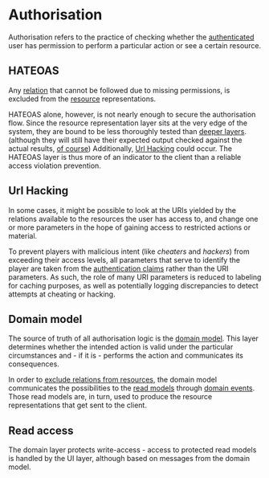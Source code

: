 # Authorisation
Authorisation refers to the practice of checking whether the [authenticated](Authentication.md) 
user has permission to perform a particular action or see a certain resource.

## HATEOAS
Any [relation](../relation) that cannot be followed due to missing permissions, is 
excluded from the [resource](../resource) representations.

HATEOAS alone, however, is not nearly enough to secure the authorisation flow.
Since the resource representation layer sits at the very edge of the system, 
they are bound to be less thoroughly tested than [deeper layers](../../notes/DDD.md). 
(although they will still have their expected output checked against the actual 
results, [of course](../../notes/TDD.md)) Additionally, [Url Hacking](#url-hacking) 
could occur. The HATEOAS layer is thus more of an indicator to the client than 
a reliable access violation prevention.

## Url Hacking
In some cases, it might be possible to look at the URIs yielded by the relations 
available to the resources the user has access to, and change one or more 
parameters in the hope of gaining access to restricted actions or material.

To prevent players with malicious intent (like *cheaters* and *hackers*) from 
exceeding their access levels, all parameters that serve to identify the player 
are taken from the [authentication claims](Authentication.md#claims) rather than 
the URI parameters. As such, the role of many URI parameters is reduced to 
labeling for caching purposes, as well as potentially logging discrepancies to 
detect attempts at cheating or hacking.

## Domain model
The source of truth of all authorisation logic is the [domain model](../../notes/DDD.md). 
This layer determines whether the intended action is valid under the particular 
circumstances and - if it is - performs the action and communicates its 
consequences.

In order to [exclude relations from resources](#hateoas), the domain model 
communicates the possibilities to the [read models](../../notes/CQRS.md#queries) 
through [domain events](../../notes/DDD.md#domain-events).
Those read models are, in turn, used to produce the resource representations 
that get sent to the client.

## Read access
The domain layer protects write-access - access to protected read models is 
handled by the UI layer, although based on messages from the domain model.
